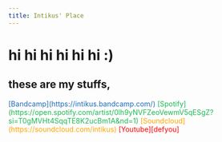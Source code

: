 ```yaml
---
title: Intikus' Place
---
```

<!--{{ site.markdown }}-->
<!--shhhhhhhhhh-->
<!--everything under place.___-->

# hi hi hi hi hi hi :) 
## these are my stuffs,

<span style="color: #1e6bb8"> 
    [Bandcamp](https://intikus.bandcamp.com/)
</span>

<!--<a href="https://open.spotify.com/artist/0lh9yNVFZeoVewmV5qESgZ?si=T0gMVHt4SqqTE8K2ucBm1A&nd=1¨" style="color: #FFCF40">Spotify</a>-->

<span style="color: #1DB954"> 
    [Spotify](https://open.spotify.com/artist/0lh9yNVFZeoVewmV5qESgZ?si=T0gMVHt4SqqTE8K2ucBm1A&nd=1)
</span>

<span style="color: orange">
    [Soundcloud](https://soundcloud.com/intikus)
</span>

<span style="color: red">
    [Youtube][defyou]
</span>

[defyou]: https://www.youtube.com/channel/UCkB2uI7e4I6FuAoK8NsoBzQ